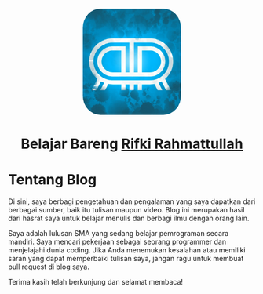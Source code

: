 <p align="center">
  <img src=".\assets\logo.jpg" alt="Logo Blog" width=200 style="border-radius: 18%">
</p>

<h1 align="center">Belajar Bareng <a href="https://twitter.com/Rahmattullah_r">Rifki Rahmattullah</a></h1>

# Tentang Blog

Di sini, saya berbagi pengetahuan dan pengalaman yang saya dapatkan dari berbagai sumber, baik itu tulisan maupun video. Blog ini merupakan hasil dari hasrat saya untuk belajar menulis dan berbagi ilmu dengan orang lain.

Saya adalah lulusan SMA yang sedang belajar pemrograman secara mandiri. Saya mencari pekerjaan sebagai seorang programmer dan menjelajahi dunia coding. Jika Anda menemukan kesalahan atau memiliki saran yang dapat memperbaiki tulisan saya, jangan ragu untuk membuat pull request di blog saya.

Terima kasih telah berkunjung dan selamat membaca!
